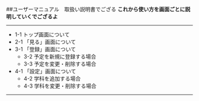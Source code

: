 ##ユーザーマニュアル　取扱い説明書でござる
__これから使い方を画面ごとに説明していくでござるよ__  

******  
- 1-1 トップ画面について
- 2-1 「見る」画面について
- 3-1 「登録」画面について
    - 3-2 予定を新規に登録する場合
    - 3-3 予定を変更・削除する場合
- 4-1 「設定」画面について
    - 4-2 学科を追加する場合
    - 4-3 学科を変更・削除する場合
******



